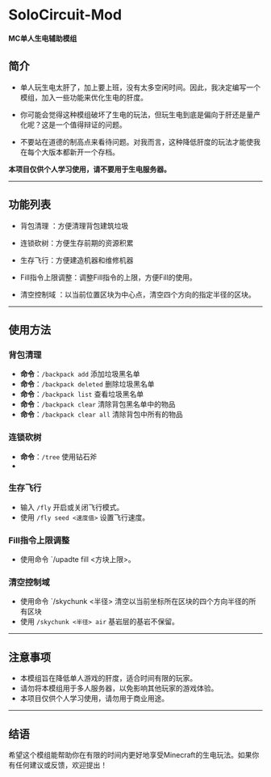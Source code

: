 # SoloCircuit-Mod  
**MC单人生电辅助模组**  

## 简介  
- 单人玩生电太肝了，加上要上班，没有太多空闲时间。因此，我决定编写一个模组，加入一些功能来优化生电的肝度。  

- 你可能会觉得这种模组破坏了生电的玩法，但玩生电到底是偏向于肝还是量产化呢？这是一个值得辩证的问题。

- 不要站在道德的制高点来看待问题。对我而言，这种降低肝度的玩法才能使我在每个大版本都新开一个存档。  

**本项目仅供个人学习使用，请不要用于生电服务器。**  

---

## 功能列表  

- 背包清理 ：方便清理背包建筑垃圾
 
- 连锁砍树：方便生存前期的资源积累
  
- 生存飞行：方便建造机器和维修机器
 
- Fill指令上限调整：调整Fill指令的上限，方便Fill的使用。 

- 清空控制域 ：以当前位置区块为中心点，清空四个方向的指定半径的区块。  

---

## 使用方法  

### 背包清理  
-  **命令**：`/backpack add` 添加垃圾黑名单
-  **命令**：`/backpack deleted` 删除垃圾黑名单
-  **命令**：`/backpack list` 查看垃圾黑名单
-  **命令**：`/backpack clear` 清除背包黑名单中的物品
-  **命令**：`/backpack clear all` 清除背包中所有的物品

### 连锁砍树
- **命令**：`/tree` 使用钻石斧
- 
### 生存飞行  
- 输入 `/fly` 开启或关闭飞行模式。  
- 使用 `/fly seed <速度值>` 设置飞行速度。  

### Fill指令上限调整 
- 使用命令 `/upadte fill <方块上限>。  

### 清空控制域  
- 使用命令 `/skychunk <半径> 清空以当前坐标所在区块的四个方向半径的所有区块
- 使用 `/skychunk <半径> air` 基岩层的基岩不保留。 


---

## 注意事项  
- 本模组旨在降低单人游戏的肝度，适合时间有限的玩家。  
- 请勿将本模组用于多人服务器，以免影响其他玩家的游戏体验。  
- 本项目仅供个人学习使用，请勿用于商业用途。  

---

## 结语  
希望这个模组能帮助你在有限的时间内更好地享受Minecraft的生电玩法。如果你有任何建议或反馈，欢迎提出！  
